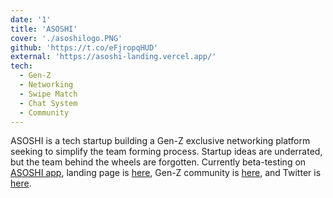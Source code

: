 ```yaml
---
date: '1'
title: 'ASOSHI'
cover: './asoshilogo.PNG'
github: 'https://t.co/eFjropqHUD'
external: 'https://asoshi-landing.vercel.app/'
tech:
  - Gen-Z
  - Networking
  - Swipe Match
  - Chat System
  - Community
---
```


ASOSHI is a tech startup building a Gen-Z exclusive networking platform seeking to simplify the team forming process. Startup ideas are underrated, but the team behind the wheels are forgotten. Currently beta-testing on [ASOSHI app](https://weareasoshi.com/), landing page is [here](https://asoshi-landing.vercel.app/), Gen-Z community is [here](https://t.co/eFjropqHUD), and Twitter is [here](https://twitter.com/weareasoshi).
